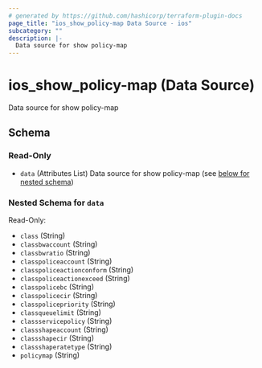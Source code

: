 ```yaml
---
# generated by https://github.com/hashicorp/terraform-plugin-docs
page_title: "ios_show_policy-map Data Source - ios"
subcategory: ""
description: |-
  Data source for show policy-map
---
```


# ios_show_policy-map (Data Source)

Data source for show policy-map



<!-- schema generated by tfplugindocs -->
## Schema

### Read-Only

- `data` (Attributes List) Data source for show policy-map (see [below for nested schema](#nestedatt--data))

<a id="nestedatt--data"></a>
### Nested Schema for `data`

Read-Only:

- `class` (String)
- `classbwaccount` (String)
- `classbwratio` (String)
- `classpoliceaccount` (String)
- `classpoliceactionconform` (String)
- `classpoliceactionexceed` (String)
- `classpolicebc` (String)
- `classpolicecir` (String)
- `classpolicepriority` (String)
- `classqueuelimit` (String)
- `classservicepolicy` (String)
- `classshapeaccount` (String)
- `classshapecir` (String)
- `classshaperatetype` (String)
- `policymap` (String)
